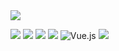 <div>
  <div height="1000px">
    <a>
      <img src="https://readme-typing-svg.herokuapp.com/?lines=Hello,%20Welcome%20to%20my%20Page!;&font=Fira%20Code&center=true&width=440&height=45&color=fff462&vCenter=true&size=22&duration=7000&repeat=true">
    </a>
  </div>

  <img src="https://img.shields.io/badge/Ruby-CC342D?style=flat-square&logo=Ruby&logoColor=white"/></a>
  <img src="https://img.shields.io/badge/Ruby_on_Rails-CC0000?style=flat-square&logo=ruby-on-rails&logoColor=white"/></a>
  <img src="https://img.shields.io/badge/PostgreSQL-336791?style=flat-square&logo=PostgreSQL&logoColor=white"/></a>
  <img src="https://img.shields.io/badge/JavaScript-F7DF1E?style=flat-square&logo=JavaScript&logoColor=white"/></a>
  <img alt="Vue.js" src="https://img.shields.io/badge/vuejs%20-%2335495e.svg?&style=flat-square&logo=vue.js&logoColor=%234FC08D"/>
  <img src="https://img.shields.io/badge/HTML5-E34F26?style=flat-square&logo=HTML5&logoColor=white"/></a>
</div>

